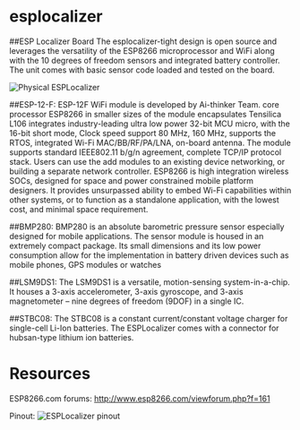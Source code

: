 # esplocalizer

##ESP Localizer Board
The esplocalizer-tight design is open source and leverages the versatility of the ESP8266 microprocessor and WiFi along with the 10 degrees of freedom sensors and integrated battery controller. The unit comes with basic sensor code loaded and tested on the board.  

![Physical ESPLocalizer](https://github.com/cnlohr/esplocalizer/raw/master/hardware/ESPLocalizerDec2016.JPG)

##ESP-12-F:
ESP-12F WiFi module is developed by Ai-thinker Team. core processor ESP8266 in smaller sizes of the module encapsulates Tensilica L106 integrates industry-leading ultra low power 32-bit MCU micro, with the 16-bit short mode, Clock speed support 80 MHz, 160 MHz, supports the RTOS, integrated Wi-Fi MAC/BB/RF/PA/LNA, on-board antenna. The module supports standard IEEE802.11 b/g/n agreement, complete TCP/IP protocol stack. Users can use the add modules to an existing device networking, or building a separate network controller. ESP8266 is high integration wireless SOCs, designed for space and power constrained mobile platform designers. It provides unsurpassed ability to embed Wi-Fi capabilities within other systems, or to function as a standalone application, with the lowest cost, and minimal space requirement. 

##BMP280:
BMP280 is an absolute barometric pressure sensor especially designed for mobile applications. The sensor module is housed in an extremely compact package. Its small dimensions and its low power consumption allow for the implementation in battery driven devices such as mobile phones, GPS modules or watches 

##LSM9DS1:
The LSM9DS1 is a versatile, motion-sensing system-in-a-chip. It houses a 3-axis accelerometer, 3-axis gyroscope, and 3-axis magnetometer – nine degrees of freedom (9DOF) in a single IC. 

##STBC08: 
The STBC08 is a constant current/constant voltage charger for single-cell Li-Ion batteries. The ESPLocalizer comes with a connector for hubsan-type lithium ion batteries.

# Resources

ESP8266.com forums: http://www.esp8266.com/viewforum.php?f=161

Pinout:
![ESPLocalizer pinout](https://github.com/cnlohr/esplocalizer/raw/master/hardware/PinoutDesign.png)

